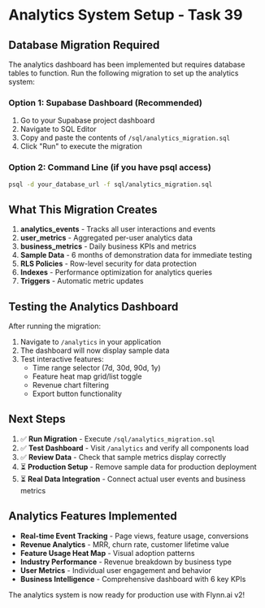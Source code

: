 # Analytics System Setup - Task 39

## Database Migration Required

The analytics dashboard has been implemented but requires database tables to function. Run the following migration to set up the analytics system:

### Option 1: Supabase Dashboard (Recommended)

1. Go to your Supabase project dashboard
2. Navigate to SQL Editor
3. Copy and paste the contents of `/sql/analytics_migration.sql`
4. Click "Run" to execute the migration

### Option 2: Command Line (if you have psql access)

```bash
psql -d your_database_url -f sql/analytics_migration.sql
```

## What This Migration Creates

1. **analytics_events** - Tracks all user interactions and events
2. **user_metrics** - Aggregated per-user analytics data
3. **business_metrics** - Daily business KPIs and metrics
4. **Sample Data** - 6 months of demonstration data for immediate testing
5. **RLS Policies** - Row-level security for data protection
6. **Indexes** - Performance optimization for analytics queries
7. **Triggers** - Automatic metric updates

## Testing the Analytics Dashboard

After running the migration:

1. Navigate to `/analytics` in your application
2. The dashboard will now display sample data
3. Test interactive features:
   - Time range selector (7d, 30d, 90d, 1y)
   - Feature heat map grid/list toggle
   - Revenue chart filtering
   - Export button functionality

## Next Steps

1. ✅ **Run Migration** - Execute `/sql/analytics_migration.sql`
2. ✅ **Test Dashboard** - Visit `/analytics` and verify all components load
3. ✅ **Review Data** - Check that sample metrics display correctly
4. ⏳ **Production Setup** - Remove sample data for production deployment
5. ⏳ **Real Data Integration** - Connect actual user events and business metrics

## Analytics Features Implemented

- **Real-time Event Tracking** - Page views, feature usage, conversions
- **Revenue Analytics** - MRR, churn rate, customer lifetime value
- **Feature Usage Heat Map** - Visual adoption patterns
- **Industry Performance** - Revenue breakdown by business type
- **User Metrics** - Individual user engagement and behavior
- **Business Intelligence** - Comprehensive dashboard with 6 key KPIs

The analytics system is now ready for production use with Flynn.ai v2!
